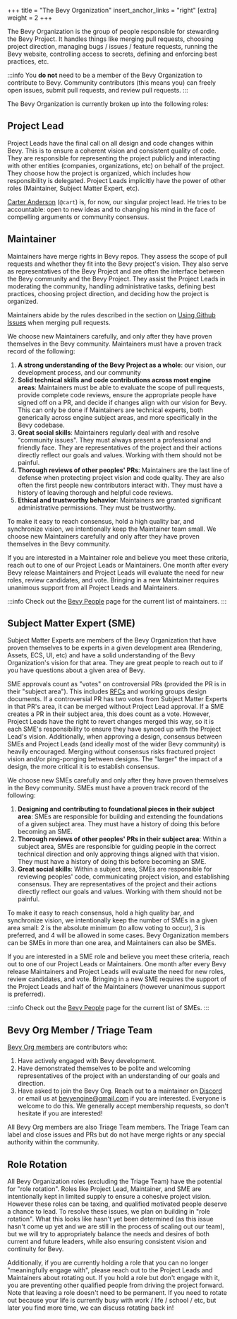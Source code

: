+++
title = "The Bevy Organization"
insert_anchor_links = "right"
[extra]
weight = 2
+++

The Bevy Organization is the group of people responsible for stewarding the Bevy Project. It handles things like merging pull requests, choosing project direction, managing bugs / issues / feature requests, running the Bevy website, controlling access to secrets, defining and enforcing best practices, etc.

:::info
You **do not** need to be a member of the Bevy Organization to contribute to Bevy. Community contributors (this means you) can freely open issues, submit pull requests, and review pull requests.
:::

The Bevy Organization is currently broken up into the following roles:

## Project Lead

Project Leads have the final call on all design and code changes within Bevy. This is to ensure a coherent vision and consistent quality of code. They are responsible for representing the project publicly and interacting with other entities (companies, organizations, etc) on behalf of the project. They choose how the project is organized, which includes how responsibility is delegated. Project Leads implicitly have the power of other roles (Maintainer, Subject Matter Expert, etc).

[Carter Anderson] (`@cart`) is, for now, our singular project lead. He tries to be accountable: open to new ideas and to changing his mind in the face of compelling arguments or community consensus.

[Carter Anderson]: https://github.com/cart

## Maintainer

Maintainers have merge rights in Bevy repos. They assess the scope of pull requests and whether they fit into the Bevy project's vision. They also serve as representatives of the Bevy Project and are often the interface between the Bevy community and the Bevy Project. They assist the Project Leads in moderating the community, handling administrative tasks, defining best practices, choosing project direction, and deciding how the project is organized.

Maintainers abide by the rules described in the section on [Using Github Issues](/B0rPTFF6TUyWrM1SwS7Cng) when merging pull requests.

We choose new Maintainers carefully, and only after they have proven themselves in the Bevy community. Maintainers must have a proven track record of the following:

1. **A strong understanding of the Bevy Project as a whole**: our vision, our development process, and our community
2. **Solid technical skills and code contributions across most engine areas**: Maintainers must be able to evaluate the scope of pull requests, provide complete code reviews, ensure the appropriate people have signed off on a PR, and decide if changes align with our vision for Bevy. This can only be done if Maintainers are technical experts, both generically across engine subject areas, and more specifically in the Bevy codebase.
3. **Great social skills**: Maintainers regularly deal with and resolve "community issues". They must always present a professional and friendly face. They are representatives of the project and their actions directly reflect our goals and values. Working with them should not be painful.
4. **Thorough reviews of other peoples' PRs**: Maintainers are the last line of defense when protecting project vision and code quality. They are also often the first people new contributors interact with. They must have a history of leaving thorough and helpful code reviews.
5. **Ethical and trustworthy behavior**: Maintainers are granted significant administrative permissions. They must be trustworthy.

To make it easy to reach consensus, hold a high quality bar, and synchronize vision, we intentionally keep the Maintainer team small. We choose new Maintainers carefully and only after they have proven themselves in the Bevy community.

If you are interested in a Maintainer role and believe you meet these criteria, reach out to one of our Project Leads or Maintainers. One month after every Bevy release Maintainers and Project Leads will evaluate the need for new roles, review candidates, and vote. Bringing in a new Maintainer requires unanimous support from all Project Leads and Maintainers.

:::info
Check out the [Bevy People](https://bevyengine.org/community/people/#the-bevy-organization) page for the current list of maintainers.
:::

## Subject Matter Expert (SME)

Subject Matter Experts are members of the Bevy Organization that have proven themselves to be experts in a given development area (Rendering, Assets, ECS, UI, etc) and have a solid understanding of the Bevy Organization's vision for that area. They are great people to reach out to if you have questions about a given area of Bevy.

SME approvals count as "votes" on controversial PRs (provided the PR is in their "subject area"). This includes [RFCs](https://github.com/bevyengine/rfcs) and working groups design documents. If a controversial PR has two votes from Subject Matter Experts in that PR's area, it can be merged without Project Lead approval. If a SME creates a PR in their subject area, this does count as a vote. However, Project Leads have the right to revert changes merged this way, so it is each SME's responsibility to ensure they have synced up with the Project Lead's vision. Additionally, when approving a design, consensus between SMEs and Project Leads (and ideally most of the wider Bevy community) is heavily encouraged. Merging without consensus risks fractured project vision and/or ping-ponging between designs. The "larger" the impact of a design, the more critical it is to establish consensus.

We choose new SMEs carefully and only after they have proven themselves in the Bevy community. SMEs must have a proven track record of the following:

1. **Designing and contributing to foundational pieces in their subject area**: SMEs are responsible for building and extending the foundations of a given subject area. They must have a history of doing this before becoming an SME.
2. **Thorough reviews of other peoples' PRs in their subject area**: Within a subject area, SMEs are responsible for guiding people in the correct technical direction and only approving things aligned with that vision. They must have a history of doing this before becoming an SME.
3. **Great social skills**: Within a subject area, SMEs are responsible for reviewing peoples' code, communicating project vision, and establishing consensus. They are representatives of the project and their actions directly reflect our goals and values. Working with them should not be painful.

To make it easy to reach consensus, hold a high quality bar, and synchronize vision, we intentionally keep the number of SMEs in a given area small: 2 is the absolute minimum (to allow voting to occur), 3 is preferred, and 4 will be allowed in some cases. Bevy Organization members can be SMEs in more than one area, and Maintainers can also be SMEs.

If you are interested in a SME role and believe you meet these criteria, reach out to one of our Project Leads or Maintainers. One month after every Bevy release Maintainers and Project Leads will evaluate the need for new roles, review candidates, and vote. Bringing in a new SME requires the support of the Project Leads and half of the Maintainers (however unanimous support is preferred).

:::info
Check out the [Bevy People](https://bevyengine.org/community/people/#the-bevy-organization) page for the current list of SMEs.
:::

## Bevy Org Member / Triage Team

[Bevy Org members](https://github.com/orgs/bevyengine/people) are contributors who:

1. Have actively engaged with Bevy development.
2. Have demonstrated themselves to be polite and welcoming representatives of the project with an understanding of our goals and direction.
3. Have asked to join the Bevy Org. Reach out to a maintainer on [Discord](https://discord.gg/bevy) or email us at <bevyengine@gmail.com> if you are interested. Everyone is welcome to do this. We generally accept membership requests, so don't hesitate if you are interested!

All Bevy Org members are also Triage Team members. The Triage Team can label and close issues and PRs but do not have merge rights or any special authority within the community.

## Role Rotation

All Bevy Organization roles (excluding the Triage Team) have the potential for "role rotation". Roles like Project Lead, Maintainer, and SME are intentionally kept in limited supply to ensure a cohesive project vision. However these roles can be taxing, and qualified motivated people deserve a chance to lead. To resolve these issues, we plan on building in "role rotation". What this looks like hasn't yet been determined (as this issue hasn't come up yet and we are still in the process of scaling out our team), but we will try to appropriately balance the needs and desires of both current and future leaders, while also ensuring consistent vision and continuity for Bevy.

Additionally, if you are currently holding a role that you can no longer "meaningfully engage with", please reach out to the Project Leads and Maintainers about rotating out. If you hold a role but don't engage with it, you are preventing other qualified people from driving the project forward. Note that leaving a role doesn't need to be permanent. If you need to rotate out because your life is currently busy with work / life / school / etc, but later you find more time, we can discuss rotating back in!
